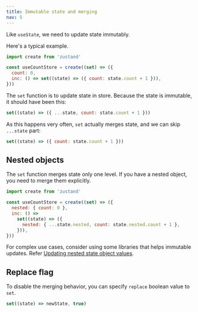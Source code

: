 ```yaml
---
title: Immutable state and merging
nav: 5
---
```


Like `useState`, we need to update state immutably.

Here's a typical example.

```jsx
import create from 'zustand'

const useCountStore = create((set) => ({
  count: 0,
  inc: () => set((state) => ({ count: state.count + 1 })),
}))
```

The `set` function is to update state in store.
Because the state is immutable, it should have been this:

```js
set((state) => ({ ...state, count: state.count + 1 }))
```

As this happens very often, `set` actually merges state, and
we can skip `...state` part:

```js
set((state) => ({ count: state.count + 1 }))
```

## Nested objects

The `set` function merges state only one level.
If you have a nested object, you need to merge them explicitly.

```jsx
import create from 'zustand'

const useCountStore = create((set) => ({
  nested: { count: 0 },
  inc: () =>
    set((state) => ({
      nested: { ...state.nested, count: state.nested.count + 1 },
    })),
}))
```

For complex use cases, consider using some libraries that helps immutable updates.
Refer [Updating nested state object values](./updating-nested-state-object-values.md).

## Replace flag

To disable the merging behavior, you can specify `replace` boolean value to `set`.

```js
set((state) => newState, true)
```
